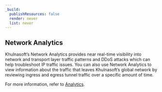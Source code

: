 ```yaml
---
_build:
  publishResources: false
  render: never
  list: never
---
```


## Network Analytics

Khulnasoft’s Network Analytics provides near real-time visibility into network and transport layer traffic patterns and DDoS attacks which can help troubleshoot IP traffic issues. You can also use Network Analytics to view information about the traffic that leaves Khulnasoft’s global network by reviewing ingress and egress tunnel traffic over a specific amount of time.

For more information, refer to [Analytics](/magic-transit/analytics/).
